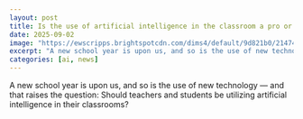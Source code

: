 ```yaml
---
layout: post
title: Is the use of artificial intelligence in the classroom a pro or a con?
date: 2025-09-02
image: "https://ewscripps.brightspotcdn.com/dims4/default/9d821b0/2147483647/strip/true/crop/500x263+0+36/resize/1200x630!/quality/90/?url=https%3A%2F%2Fewscripps.brightspotcdn.com%2F77%2F73%2F533f5f5148eab874673d3a1e546d%2Fshutterstock-2036186228.jpg"
excerpt: "A new school year is upon us, and so is the use of new technology — and that raises the question: Should teachers and students be utilizing artificial intelligence in their classrooms?"
categories: [ai, news]
---
```


A new school year is upon us, and so is the use of new technology — and that raises the question: Should teachers and students be utilizing artificial intelligence in their classrooms?
